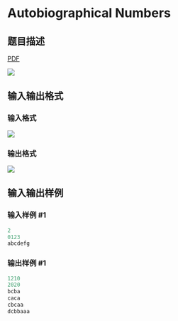 # Autobiographical Numbers

## 题目描述

[problemUrl]: https://uva.onlinejudge.org/index.php?option=com_onlinejudge&Itemid=8&category=11&page=show_problem&problem=881

[PDF](https://uva.onlinejudge.org/external/9/p940.pdf)

![](https://cdn.luogu.com.cn/upload/vjudge_pic/UVA940/76f691fbd2daa0565a25787dc40d30b683ad97ad.png)

## 输入输出格式

### 输入格式

![](https://cdn.luogu.com.cn/upload/vjudge_pic/UVA940/ac436c16cbe553b319287a72eda8c8814c609d17.png)

### 输出格式

![](https://cdn.luogu.com.cn/upload/vjudge_pic/UVA940/1d72f7fa9f7c14de3737e8c77fea32a533f5050c.png)

## 输入输出样例

### 输入样例 #1

```cpp
2
0123
abcdefg
```


### 输出样例 #1

```cpp
1210
2020
bcba
caca
cbcaa
dcbbaaa
```


